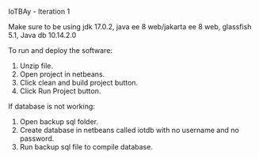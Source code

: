 IoTBAy - Iteration 1

Make sure to be using jdk 17.0.2, java ee 8 web/jakarta ee 8 web, glassfish 5.1, Java db 10.14.2.0

To run and deploy the software:

1. Unzip file.
2. Open project in netbeans.
3. Click clean and build project button.
4. Click Run Project button.

If database is not working:

1. Open backup sql folder.
2. Create database in netbeans called iotdb with no username and no password.
3. Run backup sql file to compile database.
